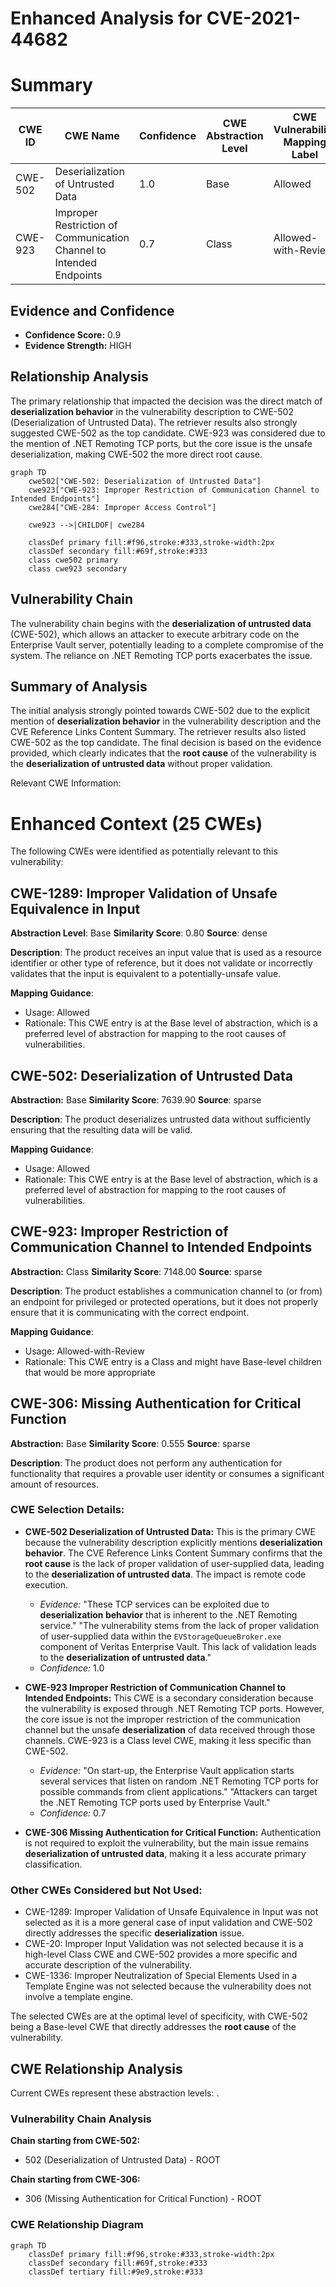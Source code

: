 # Enhanced Analysis for CVE-2021-44682

# Summary
| CWE ID | CWE Name | Confidence | CWE Abstraction Level | CWE Vulnerability Mapping Label | CWE-Vulnerability Mapping Notes |
|---|---|---|---|---|---|
| CWE-502 | Deserialization of Untrusted Data | 1.0 | Base | Allowed | Primary CWE |
| CWE-923 | Improper Restriction of Communication Channel to Intended Endpoints | 0.7 | Class | Allowed-with-Review | Secondary Candidate |

## Evidence and Confidence

*   **Confidence Score:** 0.9
*   **Evidence Strength:** HIGH

## Relationship Analysis
The primary relationship that impacted the decision was the direct match of **deserialization behavior** in the vulnerability description to CWE-502 (Deserialization of Untrusted Data). The retriever results also strongly suggested CWE-502 as the top candidate. CWE-923 was considered due to the mention of .NET Remoting TCP ports, but the core issue is the unsafe deserialization, making CWE-502 the more direct root cause.

```mermaid
graph TD
    cwe502["CWE-502: Deserialization of Untrusted Data"]
    cwe923["CWE-923: Improper Restriction of Communication Channel to Intended Endpoints"]
    cwe284["CWE-284: Improper Access Control"]
    
    cwe923 -->|CHILDOF| cwe284
    
    classDef primary fill:#f96,stroke:#333,stroke-width:2px
    classDef secondary fill:#69f,stroke:#333
    class cwe502 primary
    class cwe923 secondary
```

## Vulnerability Chain
The vulnerability chain begins with the **deserialization of untrusted data** (CWE-502), which allows an attacker to execute arbitrary code on the Enterprise Vault server, potentially leading to a complete compromise of the system. The reliance on .NET Remoting TCP ports exacerbates the issue.

## Summary of Analysis
The initial analysis strongly pointed towards CWE-502 due to the explicit mention of **deserialization behavior** in the vulnerability description and the CVE Reference Links Content Summary. The retriever results also listed CWE-502 as the top candidate. The final decision is based on the evidence provided, which clearly indicates that the **root cause** of the vulnerability is the **deserialization of untrusted data** without proper validation.

Relevant CWE Information:

# Enhanced Context (25 CWEs)
The following CWEs were identified as potentially relevant to this vulnerability:

## CWE-1289: Improper Validation of Unsafe Equivalence in Input
**Abstraction Level**: Base
**Similarity Score**: 0.80
**Source**: dense

**Description**:
The product receives an input value that is used as a resource identifier or other type of reference, but it does not validate or incorrectly validates that the input is equivalent to a potentially-unsafe value.

**Mapping Guidance**:
- Usage: Allowed
- Rationale: This CWE entry is at the Base level of abstraction, which is a preferred level of abstraction for mapping to the root causes of vulnerabilities.

## CWE-502: Deserialization of Untrusted Data
**Abstraction:** Base
**Similarity Score**: 7639.90
**Source**: sparse

**Description**:
The product deserializes untrusted data without sufficiently ensuring that the resulting data will be valid.

**Mapping Guidance**:
- Usage: Allowed
- Rationale: This CWE entry is at the Base level of abstraction, which is a preferred level of abstraction for mapping to the root causes of vulnerabilities.

## CWE-923: Improper Restriction of Communication Channel to Intended Endpoints
**Abstraction:** Class
**Similarity Score**: 7148.00
**Source**: sparse

**Description**:
The product establishes a communication channel to (or from) an endpoint for privileged or protected operations, but it does not properly ensure that it is communicating with the correct endpoint.

**Mapping Guidance**:
- Usage: Allowed-with-Review
- Rationale: This CWE entry is a Class and might have Base-level children that would be more appropriate

## CWE-306: Missing Authentication for Critical Function
**Abstraction:** Base
**Similarity Score**: 0.555
**Source**: sparse

**Description**:
The product does not perform any authentication for functionality that requires a provable user identity or consumes a significant amount of resources.

### CWE Selection Details:

*   **CWE-502 Deserialization of Untrusted Data:** This is the primary CWE because the vulnerability description explicitly mentions **deserialization behavior**. The CVE Reference Links Content Summary confirms that the **root cause** is the lack of proper validation of user-supplied data, leading to the **deserialization of untrusted data**. The impact is remote code execution.
    *   *Evidence:* "These TCP services can be exploited due to **deserialization behavior** that is inherent to the .NET Remoting service." "The vulnerability stems from the lack of proper validation of user-supplied data within the `EVStorageQueueBroker.exe` component of Veritas Enterprise Vault. This lack of validation leads to the **deserialization of untrusted data**."
    *   *Confidence:* 1.0

*   **CWE-923 Improper Restriction of Communication Channel to Intended Endpoints:** This CWE is a secondary consideration because the vulnerability is exposed through .NET Remoting TCP ports. However, the core issue is not the improper restriction of the communication channel but the unsafe **deserialization** of data received through those channels. CWE-923 is a Class level CWE, making it less specific than CWE-502.
    *   *Evidence:* "On start-up, the Enterprise Vault application starts several services that listen on random .NET Remoting TCP ports for possible commands from client applications." "Attackers can target the .NET Remoting TCP ports used by Enterprise Vault."
    *   *Confidence:* 0.7

*   **CWE-306 Missing Authentication for Critical Function:** Authentication is not required to exploit the vulnerability, but the main issue remains **deserialization of untrusted data**, making it a less accurate primary classification.

### Other CWEs Considered but Not Used:

*   CWE-1289: Improper Validation of Unsafe Equivalence in Input was not selected as it is a more general case of input validation and CWE-502 directly addresses the specific **deserialization** issue.
*   CWE-20: Improper Input Validation was not selected because it is a high-level Class CWE and CWE-502 provides a more specific and accurate description of the vulnerability.
*   CWE-1336: Improper Neutralization of Special Elements Used in a Template Engine was not selected because the vulnerability does not involve a template engine.

The selected CWEs are at the optimal level of specificity, with CWE-502 being a Base-level CWE that directly addresses the **root cause** of the vulnerability.


## CWE Relationship Analysis

Current CWEs represent these abstraction levels: .


### Vulnerability Chain Analysis

**Chain starting from CWE-502:**
- 502 (Deserialization of Untrusted Data) - ROOT


**Chain starting from CWE-306:**
- 306 (Missing Authentication for Critical Function) - ROOT



### CWE Relationship Diagram

```mermaid
graph TD
    classDef primary fill:#f96,stroke:#333,stroke-width:2px
    classDef secondary fill:#69f,stroke:#333
    classDef tertiary fill:#9e9,stroke:#333
```